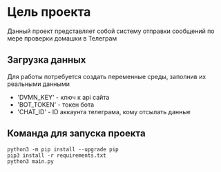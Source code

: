 # Цель проекта
Данный проект представляет собой систему отправки сообщений по мере проверки домашки в Телеграм

## Загрузка данных
Для работы потребуется создать переменные среды, заполнив их реальными данными
* 'DVMN_KEY' - ключ к api сайта
* 'BOT_TOKEN' - токен бота
* 'CHAT_ID' - ID аккаунта телеграма, кому отсылать данные

## Команда для запуска проекта 
```
python3 -m pip install --upgrade pip
pip3 install -r requirements.txt
python3 main.py
```
